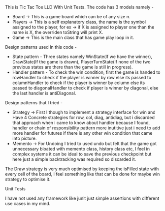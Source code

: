 This is Tic Tac Toe LLD With Unit Tests. The code has 3 models namely - 

* Board -> This is a game board which can be of any size n.
* Players -> This is a self explanatory class, the name is the symbol assigned to the player, for ex -> if X is assigned to player one than the name is X, the overriden toString will print X.
* Game -> This is the main class that has game play loop in it.

Design patterns used In this code - 

* State pattern - Three states namely WinState(If we have the winner), DrawState(If the game is drawn), PlayerTurnState(If none of the two previous states are there than the game is still in progress).
* Handler pattern - To check the win condition, first the game is handed to rowHandler to check if the player is winner by row else its passed to columnHandler to check if the player is winner by column else its passed to diagonalHandler to check if player is winner by diagonal, else the last handler is antiDiagonal.

Design patterns that I tried - 

* Strategy ->  First I though to implement a strategy interface for win and Have 4 Concrete strategies for row, col, diag, antidiag, but i discarded that approach when i came to know about handler because I found, handler or chain of responsibility pattern more inutitive just i need to add more handler for futures if there is any other win condition that came into picture.
* Memento -> For Undoing I tried to used undo but felt that the game got unnecessary bloated with memento class, history class etc, I feel in complex systems it can be ideal to save the previous checkpoint but here just a simple backtracking was required so discarded it.

The Draw strategy is very much optimised by keeping the isFilled state with every cell of the board, I feel something like that can be done for maybe win strategy to optimise it.

Unit Tests

I have not used any framework like junit just simple assertions with different use cases in my mind.

